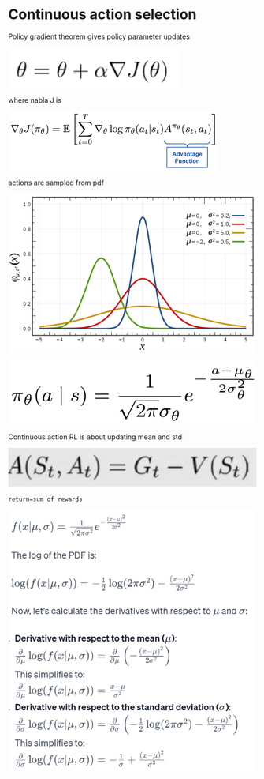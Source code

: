# Continuous action selection

Policy gradient theorem gives policy parameter updates

![update.png](..%2Fpics%2Fupdate.png)

where nabla J is

![ploicygradient_with_adv.png](..%2Fpics%2Fploicygradient_with_adv.png)


actions are sampled from pdf

![pdf.png](..%2Fpics%2Fpdf.png)


![gaussian.png](..%2Fpics%2Fgaussian.png)


Continuous action RL is about updating mean and std


![advantage.png](..%2Fpics%2Fadvantage.png)
  

    return=sum of rewards


![gradLog.png](..%2Fpics%2FgradLog.png)